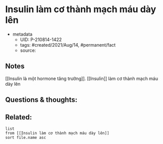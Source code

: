---
---

# Insulin làm cơ thành mạch máu dày lên

- metadata
	- UID: P-210814-1422
	- tags: #created/2021/Aug/14, #permanent/fact 
	- source: 

## Notes
[[Insulin là một hormone tăng trưởng]]. [[Insulin]] làm cơ thành mạch máu dày lên

## Questions & thoughts:

## Related:
```dataview
list
from [[Insulin làm cơ thành mạch máu dày lên]]
sort file.name asc
```
